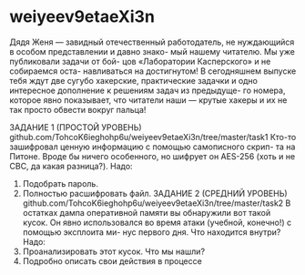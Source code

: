 # weiyeev9etaeXi3n

Дядя Женя — завидный отечественный работодатель,
не нуждающийся в особом представлении и давно знако-
мый нашему читателю. Мы уже публиковали задачи от бой-
цов «Лаборатории Касперского» и не собираемся оста-
навливаться на достигнутом! В сегодняшнем выпуске тебя
ждут две сугубо хакерские, практические задачки и одно
интересное дополнение к решениям задач из предыдуще-
го номера, которое явно показывает, что читатели наши —
крутые хакеры и их не так просто обвести вокруг пальца!

ЗАДАНИЕ 1 (ПРОСТОЙ УРОВЕНЬ)
github.com/TohcoK6ieghohp6u/weiyeev9etaeXi3n/tree/master/task1
Кто-то зашифровал ценную информацию с помощью самописного скрип-
та на Питоне. Вроде бы ничего особенного, но шифрует он AES-256 (хоть
и не CBC, да какая разница?).
Надо:
1. Подобрать пароль.
2. Полностью расшифровать файл.
ЗАДАНИЕ 2 (СРЕДНИЙ УРОВЕНЬ)
github.com/TohcoK6ieghohp6u/weiyeev9etaeXi3n/tree/master/task2
В остатках дампа оперативной памяти вы обнаружили вот такой кусок. Он явно
использовался во время атаки (учебной, конечно!) с помощью эксплоита ми-
нус первого дня. Что находится внутри?
Надо:
1. Проанализировать этот кусок. Что мы нашли?
2. Подробно описать свои действия в процессе
